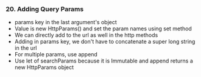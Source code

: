 
### 20. Adding Query Params

* params key in the last argument's object
* Value is new HttpParams() and set the param names using set method
* We can directly add to the url as well in the http methods
* Adding in params key, we don't have to concatenate a super long string in the url
* For multiple params, use append
* Use let of searchParams because it is Immutable and append returns a new HttpParams object